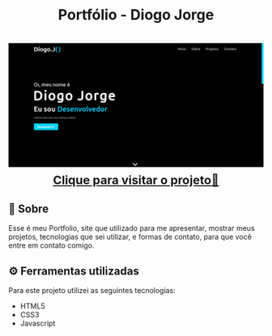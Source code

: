 <h1 align="center">Portfólio - Diogo Jorge</h1>

<h1 align="center">
    <a href="https://diogofernandoj.github.io" target="blank">
        <img src="./images/portfolio-photo.png">
        <small align="center">Clique para visitar o projeto🔗</small>
    </a>
</h1>

## 📕 Sobre

Esse é meu Portfolio, site que utilizado para me apresentar, mostrar meus projetos, tecnologias que sei utilizar, e formas de contato, para que você entre em contato comigo.

## ⚙ Ferramentas utilizadas

Para este projeto utilizei as seguintes tecnologias:

- HTML5
- CSS3
- Javascript
